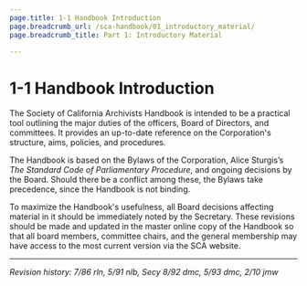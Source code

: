 ```yaml
---
page.title: 1-1 Handbook Introduction
page.breadcrumb_url: /sca-handbook/01_introductory_material/
page.breadcrumb_title: Part 1: Introductory Material

---
```


# 1-1 Handbook Introduction

The Society of California Archivists Handbook is intended to be a practical tool outlining the major duties of the officers, Board of Directors, and committees. It provides an up-to-date reference on the Corporation's structure, aims, policies, and procedures. 

The Handbook is based on the Bylaws of the Corporation, Alice Sturgis’s _The Standard Code of Parliamentary Procedure_, and ongoing decisions by the Board. Should there be a conflict among these, the Bylaws take precedence, since the Handbook is not binding. 

To maximize the Handbook's usefulness, all Board decisions affecting material in it should be immediately noted by the Secretary. These revisions should be made and updated in the master online copy of the Handbook so that all board members, committee chairs, and the general membership may have access to the most current version via the SCA website.

***

_Revision history: 7/86 rln, 5/91 nlb, Secy 8/92 dmc, 5/93 dmc, 2/10 jmw_
